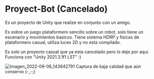 # Proyect-Bot (Cancelado)
Es un proyecto de Unity que realize en conjunto con un amigo.

Es sobre un juego plataformero sencillo sobre un robot, solo tiene un escenario y movimientos basicos.
Tiene sistema HDRP y fisicas de plataformero casual, utiliza luces 2D y no esta compilado.

Es solo un proyecto casual que ya esta cancelado pero lo dejo por aquí. Funciona con "Unity 2021.3.1f1 LST"
:)

![imagen_2022-09-06_143642791](https://user-images.githubusercontent.com/44759176/188733200-b843434c-253d-438f-8a05-e0193ed7de1d.png)
Captura de baja calidad que aún conservo (-_-;)
